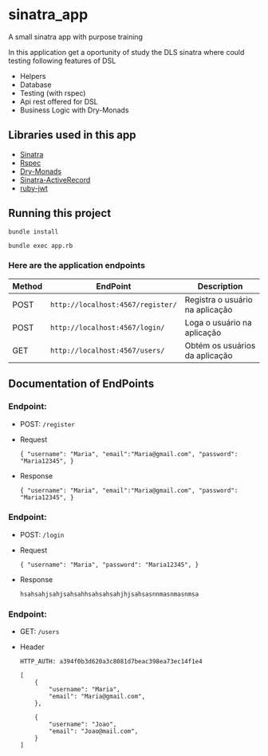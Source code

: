 # sinatra_app
A small sinatra app with purpose training

In this application get a oportunity of study the DLS sinatra where could testing following features of DSL

- Helpers
- Database
- Testing (with rspec)
- Api rest offered for DSL
- Business Logic with Dry-Monads

## Libraries used in this app

- [Sinatra](http://sinatrarb.com/)
- [Rspec](https://rspec.info/)
- [Dry-Monads](https://dry-rb.org/gems/dry-monads/1.3/)
- [Sinatra-ActiveRecord](https://github.com/sinatra-activerecord/sinatra-activerecord)
- [ruby-jwt](https://jwt.github.io/ruby-jwt/)

## Running this project

```
bundle install
```

```
bundle exec app.rb
```

### Here are the application endpoints

| Method |EndPoint | Description |
|---|---|---|
| POST | `http://localhost:4567/register/` | Registra o usuário na aplicação |
| POST | `http://localhost:4567/login/` | Loga o usuário na aplicação |
| GET | `http://localhost:4567/users/` | Obtém os usuários da aplicação |

## Documentation of EndPoints

### Endpoint:

- POST: `/register`

+ Request


    `{
        "username": "Maria",
        "email":"Maria@gmail.com",
        "password": "Maria12345",
    }`

+ Response

    `{
        "username": "Maria",
        "email":"Maria@gmail.com",
        "password": "Maria12345",
    }`
    
### Endpoint:

- POST: `/login`

+ Request

    `{
        "username": "Maria",
        "password": "Maria12345",
    }`
    
 - Response

    `hsahsahjsahjsahsahhsahsahsahjhjsahsasnnmasnmasnmsa`
    
 ### Endpoint:
 
 - GET: `/users`

+ Header

    `HTTP_AUTH: a394f0b3d620a3c8081d7beac398ea73ec14f1e4`

    ```
    [
        {
            "username": "Maria",
            "email": "Maria@gmail.com",
        },
        
        {
            "username": "Joao",
            "email": "Joao@mail.com",
        }
    ]
    ```

